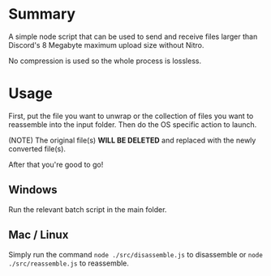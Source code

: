 # Summary
A simple node script that can be used to send and receive files larger than Discord's 8 Megabyte maximum upload size without Nitro.

No compression is used so the whole process is lossless.

# Usage
First, put the file you want to unwrap or the collection of files you want to reassemble into the input folder.
Then do the OS specific action to launch.

(NOTE) The original file(s) **WILL BE DELETED** and replaced with the newly converted file(s).

After that you're good to go!

## Windows
Run the relevant batch script in the main folder.

## Mac / Linux
Simply run the command `node ./src/disassemble.js` to disassemble or `node ./src/reassemble.js` to reassemble.

